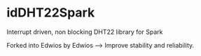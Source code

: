 idDHT22Spark
============

Interrupt driven, non blocking DHT22 library for Spark

Forked into Edwios by Edwios --> Improve stability and reliability.

